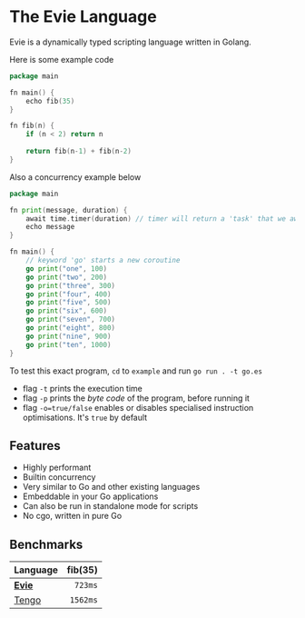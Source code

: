 # The Evie Language

Evie is a dynamically typed scripting language written in Golang.

Here is some example code
```go
package main

fn main() {
    echo fib(35)
}

fn fib(n) {
    if (n < 2) return n
    
    return fib(n-1) + fib(n-2)
}
```

Also a concurrency example below
```go
package main

fn print(message, duration) {
    await time.timer(duration) // timer will return a 'task' that we await on
    echo message
}

fn main() {
    // keyword 'go' starts a new coroutine
    go print("one", 100)
    go print("two", 200)
    go print("three", 300)
    go print("four", 400)
    go print("five", 500)
    go print("six", 600)
    go print("seven", 700)
    go print("eight", 800)
    go print("nine", 900)
    go print("ten", 1000)
}
```
To test this exact program, `cd` to `example` and run `go run . -t go.es`
- flag `-t` prints the execution time
- flag `-p` prints the *byte code* of the program, before running it
- flag `-o=true/false` enables or disables specialised instruction optimisations. It's `true` by default

## Features
- Highly performant
- Builtin concurrency
- Very similar to Go and other existing languages
- Embeddable in your Go applications
- Can also be run in standalone mode for scripts
- No cgo, written in pure Go

## Benchmarks
| Language | fib(35)  |
| :--- |    ---: |
| [**Evie**](https://github.com/hxkhan/evie) | `723ms` |
| [Tengo](https://github.com/d5/tengo) | `1562ms` |